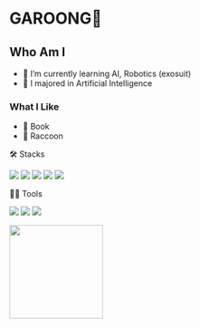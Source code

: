
# GAROONG🐯

## Who Am I
- 🌱 I’m currently learning AI, Robotics (exosuit)
- 🥇 I majored in Artificial Intelligence

### What I Like
- 📖 Book
- 🦝 Raccoon

🛠️ Stacks

<img src="https://img.shields.io/badge/Python-3766AB?style=flat-square&logo=Python&logoColor=white"/> <img src="https://img.shields.io/badge/C-A8B9CC?style=flat-square&logo=C&logoColor=white"/> <img src="https://img.shields.io/badge/OpenCV-5C3EE8?style=flat-square&logo=OpenCV&logoColor=white"/> <img src="https://img.shields.io/badge/TensorFlow-FF6F00?style=flat-square&logo=TensorFlow&logoColor=white"/> <img src="https://img.shields.io/badge/PyTorch-5C3EE8?style=flat-square&logo=PyTorch&logoColor=white"/> 


💪🏼 Tools 

<img src="https://img.shields.io/badge/PyCharm-000000?style=flat-square&logo=PyCharm&logoColor=white"/> <img src="https://img.shields.io/badge/GitHub-181717?style=flat-square&logo=GitHub&logoColor=white"/> <img src="https://img.shields.io/badge/Anaconda-44A833?style=flat-square&logo=Anaconda&logoColor=white"/> 



<img align='left' src="https://github-readme-stats.vercel.app/api?username=gayoung0512" height="165">
